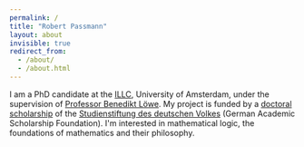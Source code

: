 ```yaml
---
permalink: /
title: "Robert Passmann"
layout: about
invisible: true
redirect_from: 
  - /about/
  - /about.html
---
```


I am a PhD candidate at the [ILLC](http://www.illc.uva.nl), University of Amsterdam, under the supervision of [Professor Benedikt Löwe](https://www.math.uni-hamburg.de/home/loewe/). My project is funded by a [doctoral scholarship](https://www.studienstiftung.de/en/promotion/) of the [Studienstiftung des deutschen Volkes](https://www.studienstiftung.de) (German Academic Scholarship Foundation). I'm interested in mathematical logic, the foundations of mathematics and their philosophy. 
